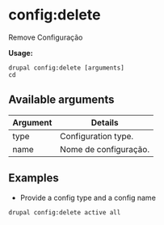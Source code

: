 # config:delete
Remove Configuração

**Usage:**
```
drupal config:delete [arguments]
cd
```

## Available arguments
Argument | Details
---------|-------------
type | Configuration type.
name | Nome de configuração.

## Examples
* Provide a config type and a config name
```
drupal config:delete active all
```
